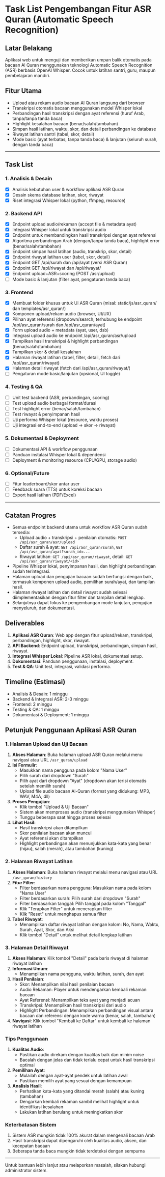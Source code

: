 # Task List Pengembangan Fitur ASR Quran (Automatic Speech Recognition)

## Latar Belakang

Aplikasi web untuk menguji dan memberikan umpan balik otomatis pada bacaan Al Quran menggunakan teknologi Automatic Speech Recognition (ASR) berbasis OpenAI Whisper. Cocok untuk latihan santri, guru, maupun pembelajaran mandiri.

## Fitur Utama

- Upload atau rekam audio bacaan Al Quran langsung dari browser
- Transkripsi otomatis bacaan menggunakan model Whisper lokal
- Perbandingan hasil transkripsi dengan ayat referensi (huruf Arab, tanpa/tanpa tanda baca)
- Highlight kesalahan bacaan (benar/salah/tambahan)
- Simpan hasil latihan, waktu, skor, dan detail perbandingan ke database
- Riwayat latihan santri (tabel, skor, detail)
- Mode basic (ayat terbatas, tanpa tanda baca) & lanjutan (seluruh surah, dengan tanda baca)

---

## Task List

### 1. Analisis & Desain

- [x] Analisis kebutuhan user & workflow aplikasi ASR Quran
- [x] Desain skema database latihan, skor, riwayat
- [x] Riset integrasi Whisper lokal (python, ffmpeg, resource)

### 2. Backend API

- [x] Endpoint upload audio/rekaman (accept file & metadata ayat)
- [x] Integrasi Whisper lokal untuk transkripsi audio
- [x] Endpoint untuk membandingkan hasil transkripsi dengan ayat referensi
- [x] Algoritma perbandingan Arab (dengan/tanpa tanda baca), highlight error (benar/salah/tambahan)
- [x] Endpoint simpan hasil latihan (audio, transkrip, skor, detail)
- [x] Endpoint riwayat latihan user (tabel, skor, detail)
- [x] Endpoint GET /api/surah dan /api/ayat (versi ASR Quran)
- [x] Endpoint GET /api/riwayat dan /api/riwayat/<id>
- [x] Endpoint upload+ASR+scoring (POST /asr/upload)
- [ ] Mode basic & lanjutan (filter ayat, pengaturan tanda baca)

### 3. Frontend

- [x] Membuat folder khusus untuk UI ASR Quran (misal: static/js/asr_quran/ dan templates/asr_quran/)
- [x] Komponen upload/rekam audio (browser, UI/UX)
- [x] Pilihan ayat referensi (dropdown/search, terhubung ke endpoint /api/asr_quran/surah dan /api/asr_quran/ayat)
- [x] Form upload audio + metadata (ayat, user, dsb)
- [x] Integrasi upload audio ke endpoint /api/asr_quran/asr/upload
- [x] Tampilkan hasil transkripsi & highlight perbandingan (benar/salah/tambahan)
- [x] Tampilkan skor & detail kesalahan
- [x] Halaman riwayat latihan (tabel, filter, detail, fetch dari /api/asr_quran/riwayat)
- [x] Halaman detail riwayat (fetch dari /api/asr_quran/riwayat/<id>)
- [ ] Pengaturan mode basic/lanjutan (opsional, UI toggle)

### 4. Testing & QA

- [ ] Unit test backend (ASR, perbandingan, scoring)
- [ ] Test upload audio berbagai format/durasi
- [ ] Test highlight error (benar/salah/tambahan)
- [ ] Test riwayat & penyimpanan hasil
- [ ] Uji performa Whisper lokal (resource, waktu proses)
- [ ] Uji integrasi end-to-end (upload → skor → riwayat)

### 5. Dokumentasi & Deployment

- [ ] Dokumentasi API & workflow penggunaan
- [ ] Panduan instalasi Whisper lokal & dependensi
- [ ] Deployment & monitoring resource (CPU/GPU, storage audio)

### 6. Optional/Future

- [ ] Fitur leaderboard/skor antar user
- [ ] Feedback suara (TTS) untuk koreksi bacaan
- [ ] Export hasil latihan (PDF/Excel)

---

## Catatan Progres

- Semua endpoint backend utama untuk workflow ASR Quran sudah tersedia:
  - Upload audio + transkripsi + penilaian otomatis: `POST /api/asr_quran/asr/upload`
  - Daftar surah & ayat: `GET /api/asr_quran/surah`, `GET /api/asr_quran/ayat?surah_id=...`
  - Riwayat latihan: `GET /api/asr_quran/riwayat`, detail: `GET /api/asr_quran/riwayat/<id>`
- Pipeline Whisper lokal, penyimpanan hasil, dan highlight perbandingan sudah terintegrasi.
- Halaman upload dan pengujian bacaan sudah berfungsi dengan baik, termasuk komponen upload audio, pemilihan surah/ayat, dan tampilan hasil.
- Halaman riwayat latihan dan detail riwayat sudah selesai diimplementasikan dengan fitur filter dan tampilan detail lengkap.
- Selanjutnya dapat fokus ke pengembangan mode lanjutan, pengujian menyeluruh, dan dokumentasi.

## Deliverables

1. **Aplikasi ASR Quran**: Web app dengan fitur upload/rekam, transkripsi, perbandingan, highlight, skor, riwayat.
2. **API Backend**: Endpoint upload, transkripsi, perbandingan, simpan hasil, riwayat.
3. **Integrasi Whisper Lokal**: Pipeline ASR lokal, dokumentasi setup.
4. **Dokumentasi**: Panduan penggunaan, instalasi, deployment.
5. **Test & QA**: Unit test, integrasi, validasi performa.

## Timeline (Estimasi)

- Analisis & Desain: 1 minggu
- Backend & Integrasi ASR: 2-3 minggu
- Frontend: 2 minggu
- Testing & QA: 1 minggu
- Dokumentasi & Deployment: 1 minggu

## Petunjuk Penggunaan Aplikasi ASR Quran

### 1. Halaman Upload dan Uji Bacaan

1. **Akses Halaman**: Buka halaman upload ASR Quran melalui menu navigasi atau URL `/asr_quran/upload`
2. **Isi Formulir**:
   - Masukkan nama pengguna pada kolom "Nama User"
   - Pilih surah dari dropdown "Surah"
   - Pilih ayat dari dropdown "Ayat" (dropdown akan terisi otomatis setelah memilih surah)
   - Upload file audio bacaan Al-Quran (format yang didukung: MP3, WAV, M4A, dll)
3. **Proses Pengujian**:
   - Klik tombol "Upload & Uji Bacaan"
   - Sistem akan memproses audio (transkripsi menggunakan Whisper)
   - Tunggu beberapa saat hingga proses selesai
4. **Lihat Hasil**:
   - Hasil transkripsi akan ditampilkan
   - Skor penilaian bacaan akan muncul
   - Ayat referensi akan ditampilkan
   - Highlight perbandingan akan menunjukkan kata-kata yang benar (hijau), salah (merah), atau tambahan (kuning)

### 2. Halaman Riwayat Latihan

1. **Akses Halaman**: Buka halaman riwayat melalui menu navigasi atau URL `/asr_quran/history`
2. **Fitur Filter**:
   - Filter berdasarkan nama pengguna: Masukkan nama pada kolom "Nama User"
   - Filter berdasarkan surah: Pilih surah dari dropdown "Surah"
   - Filter berdasarkan tanggal: Pilih tanggal pada kolom "Tanggal"
   - Klik "Terapkan Filter" untuk menerapkan filter
   - Klik "Reset" untuk menghapus semua filter
3. **Tabel Riwayat**:
   - Menampilkan daftar riwayat latihan dengan kolom: No, Nama, Waktu, Surah, Ayat, Skor, dan Aksi
   - Klik tombol "Detail" untuk melihat detail lengkap latihan

### 3. Halaman Detail Riwayat

1. **Akses Halaman**: Klik tombol "Detail" pada baris riwayat di halaman riwayat latihan
2. **Informasi Umum**:
   - Menampilkan nama pengguna, waktu latihan, surah, dan ayat
3. **Hasil Penilaian**:
   - Skor: Menampilkan nilai hasil penilaian bacaan
   - Audio Rekaman: Player untuk mendengarkan kembali rekaman bacaan
   - Ayat Referensi: Menampilkan teks ayat yang menjadi acuan
   - Transkripsi: Menampilkan hasil transkripsi dari audio
   - Highlight Perbandingan: Menampilkan perbandingan visual antara bacaan dan referensi dengan kode warna (benar, salah, tambahan)
4. **Navigasi**: Klik tombol "Kembali ke Daftar" untuk kembali ke halaman riwayat latihan

### Tips Penggunaan

1. **Kualitas Audio**:
   - Pastikan audio direkam dengan kualitas baik dan minim noise
   - Bacalah dengan jelas dan tidak terlalu cepat untuk hasil transkripsi optimal
2. **Pemilihan Ayat**:
   - Mulailah dengan ayat-ayat pendek untuk latihan awal
   - Pastikan memilih ayat yang sesuai dengan kemampuan
3. **Analisis Hasil**:
   - Perhatikan kata-kata yang ditandai merah (salah) atau kuning (tambahan)
   - Dengarkan kembali rekaman sambil melihat highlight untuk identifikasi kesalahan
   - Lakukan latihan berulang untuk meningkatkan skor

### Keterbatasan Sistem

1. Sistem ASR mungkin tidak 100% akurat dalam mengenali bacaan Arab
2. Hasil transkripsi dapat dipengaruhi oleh kualitas audio, aksen, dan kecepatan bacaan
3. Beberapa tanda baca mungkin tidak terdeteksi dengan sempurna

---

Untuk bantuan lebih lanjut atau melaporkan masalah, silakan hubungi administrator sistem.
